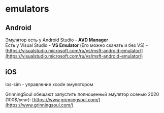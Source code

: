 # emulators

## Android

Эмулятор есть у Android Studio - **AVD Manager**  
Есть у Visual Studio - **VS Emulator** \(Его можно скачать и без VS\) - [https://visualstudio.microsoft.com/ru/vs/msft-android-emulator/](https://visualstudio.microsoft.com/ru/vs/msft-android-emulator/)

## iOS

ios-sim - управление xcode эмулятором

GrinningSoul обещают запустить полноценный эмулятор осенью 2020 \(100$/year\): [https://www.grinningsoul.com/](https://www.grinningsoul.com/)





